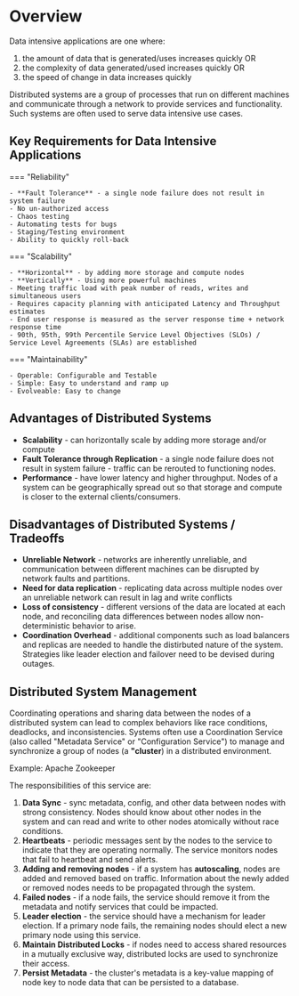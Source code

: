 # Overview

Data intensive applications are one where:

1. the amount of data that is generated/uses increases quickly OR
2. the complexity of data generated/used increases quickly OR
3. the speed of change in data increases quickly

Distributed systems are a group of processes that run on different machines and communicate through a network to provide services and functionality. Such systems are often used to serve data intensive use cases.

## Key Requirements for Data Intensive Applications

=== "Reliability"

    - **Fault Tolerance** - a single node failure does not result in system failure
    - No un-authorized access
    - Chaos testing
    - Automating tests for bugs
    - Staging/Testing environment
    - Ability to quickly roll-back

=== "Scalability"

    - **Horizontal** - by adding more storage and compute nodes
    - **Vertically** - Using more powerful machines
    - Meeting traffic load with peak number of reads, writes and simultaneous users
    - Requires capacity planning with anticipated Latency and Throughput estimates
    - End user response is measured as the server response time + network response time
    - 90th, 95th, 99th Percentile Service Level Objectives (SLOs) / Service Level Agreements (SLAs) are established

=== "Maintainability"

    - Operable: Configurable and Testable
    - Simple: Easy to understand and ramp up
    - Evolveable: Easy to change

## Advantages of Distributed Systems

- **Scalability** - can horizontally scale by adding more storage and/or compute
- **Fault Tolerance through Replication** - a single node failure does not result in system failure - traffic can be rerouted to functioning nodes.
- **Performance** - have lower latency and higher throughput. Nodes of a system can be geographically spread out so that storage and compute is closer to the external clients/consumers.

## Disadvantages of Distributed Systems / Tradeoffs

- **Unreliable Network** - networks are inherently unreliable, and communication between different machines can be disrupted by network faults and partitions.
- **Need for data replication** - replicating data across multiple nodes over an unreliable network can result in lag and write conflicts
- **Loss of consistency** - different versions of the data are located at each node, and reconciling data differences between nodes allow non-deterministic behavior to arise.
- **Coordination Overhead** - additional components such as load balancers and replicas are needed to handle the distirbuted nature of the system. Strategies like leader election and failover need to be devised during outages.

## Distributed System Management

Coordinating operations and sharing data between the nodes of a distributed system can lead to complex behaviors like race conditions, deadlocks, and inconsistencies. Systems often use a Coordination Service (also called "Metadata Service" or "Configuration Service") to manage and synchronize a group of nodes (a **"cluster**) in a distributed environment.

Example: Apache Zookeeper

The responsibilities of this service are:

1. **Data Sync** - sync metadata, config, and other data between nodes with strong consistency. Nodes should know about other nodes in the system and can read and write to other nodes atomically without race conditions.
2. **Heartbeats** - periodic messages sent by the nodes to the service to indicate that they are operating normally. The service monitors nodes that fail to heartbeat and send alerts.
3. **Adding and removing nodes** - if a system has **autoscaling**, nodes are added and removed based on traffic. Information about the newly added or removed nodes needs to be propagated through the system.
4. **Failed nodes** - if a node fails, the service should remove it from the metadata and notify services that could be impacted.
5. **Leader election** - the service should have a mechanism for leader election. If a primary node fails, the remaining nodes should elect a new primary node using this service.
6. **Maintain Distributed Locks** - if nodes need to access shared resources in a mutually exclusive way, distributed locks are used to synchronize their access.
7. **Persist Metadata** - the cluster's metadata is a key-value mapping of node key to node data that can be persisted to a database.
